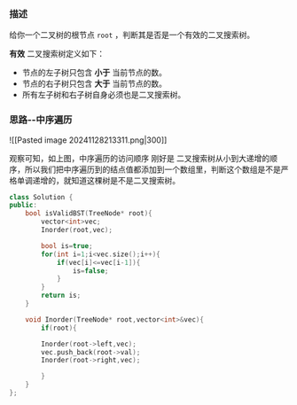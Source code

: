 ### 描述
给你一个二叉树的根节点 `root` ，判断其是否是一个有效的二叉搜索树。

**有效** 二叉搜索树定义如下：
- 节点的左子树只包含 **小于** 当前节点的数。
- 节点的右子树只包含 **大于** 当前节点的数。
- 所有左子树和右子树自身必须也是二叉搜索树。

### 思路--中序遍历

![[Pasted image 20241128213311.png|300]]

观察可知，如上图，中序遍历的访问顺序 刚好是 二叉搜索树从小到大递增的顺序，所以我们把中序遍历到的结点值都添加到一个数组里，判断这个数组是不是严格单调递增的，就知道这棵树是不是二叉搜索树。

```cpp
class Solution {
public:
    bool isValidBST(TreeNode* root){
        vector<int>vec;
        Inorder(root,vec);

        bool is=true;
        for(int i=1;i<vec.size();i++){
            if(vec[i]<=vec[i-1]){
                is=false;
            }
        }
        return is;
    }

    void Inorder(TreeNode* root,vector<int>&vec){
        if(root){

        Inorder(root->left,vec);
        vec.push_back(root->val);
        Inorder(root->right,vec);

        }
    }
};
```